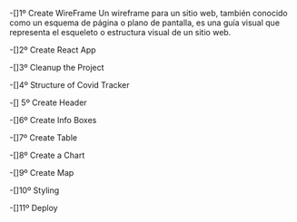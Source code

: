 -[]1º Create WireFrame
    Un wireframe para un sitio web, también conocido como un esquema de página o plano de pantalla, es una guía visual que representa el esqueleto o estructura visual de un sitio web.

-[]2º Create React App

-[]3º Cleanup the Project

-[]4º Structure of Covid Tracker

-[] 5º Create Header

-[]6º Create Info Boxes 

-[]7º Create Table 

-[]8º Create a Chart

-[]9º Create Map

-[]10º Styling

-[]11º Deploy

